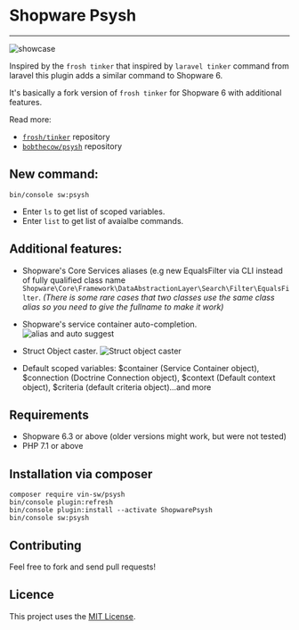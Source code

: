 # Shopware Psysh
----

![showcase](https://media.giphy.com/media/lMqlDUn389q7P31kti/source.gif)

Inspired by the `frosh tinker` that inspired by `laravel tinker` command from laravel this plugin adds a similar command to Shopware 6. 

It's basically a fork version of `frosh tinker` for Shopware 6 with additional features.

Read more:
 
- [`frosh/tinker`](https://github.com/FriendsOfShopware/FroshTinker) repository
- [`bobthecow/psysh`](https://github.com/bobthecow/psysh) repository

## New command:

```
bin/console sw:psysh
```

- Enter `ls` to get list of scoped variables.
- Enter `list` to get list of avaialbe commands.

## Additional features:
- Shopware's Core Services aliases 
(e.g new EqualsFilter via CLI instead of fully qualified class name `Shopware\Core\Framework\DataAbstractionLayer\Search\Filter\EqualsFilter`.
_(There is some rare cases that two classes use the same class alias so you need to give the fullname to make it work)_

- Shopware's service container auto-completion.
![alias and auto suggest](https://i.imgur.com/xhK4QIy.png)



- Struct Object caster.
![Struct object caster](https://i.imgur.com/C9pUnOy.png)

- Default scoped variables: $container (Service Container object), $connection (Doctrine Connection object), $context (Default context object), $criteria (default criteria object)...and more

## Requirements

- Shopware 6.3 or above (older versions might work, but were not tested)
- PHP 7.1 or above

## Installation via composer

```
composer require vin-sw/psysh
bin/console plugin:refresh
bin/console plugin:install --activate ShopwarePsysh
bin/console sw:psysh
```

## Contributing

Feel free to fork and send pull requests!


## Licence

This project uses the [MIT License](LICENCE.md).
